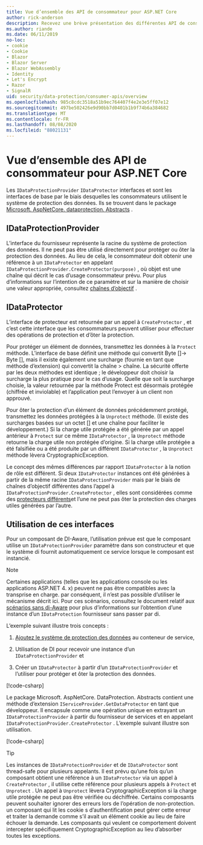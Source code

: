 ```yaml
---
title: Vue d’ensemble des API de consommateur pour ASP.NET Core
author: rick-anderson
description: Recevez une brève présentation des différentes API de consommateur disponibles dans la bibliothèque de protection des données ASP.NET Core.
ms.author: riande
ms.date: 06/11/2019
no-loc:
- cookie
- Cookie
- Blazor
- Blazor Server
- Blazor WebAssembly
- Identity
- Let's Encrypt
- Razor
- SignalR
uid: security/data-protection/consumer-apis/overview
ms.openlocfilehash: 985c8cdc3518a51b9ec764407f4e2e3e5ff07e12
ms.sourcegitcommit: 497be502426e9d90bb7d0401b1b9f74b6a384682
ms.translationtype: MT
ms.contentlocale: fr-FR
ms.lasthandoff: 08/08/2020
ms.locfileid: "88021131"
---
```

# <a name="consumer-apis-overview-for-aspnet-core"></a>Vue d’ensemble des API de consommateur pour ASP.NET Core

Les `IDataProtectionProvider` `IDataProtector` interfaces et sont les interfaces de base par le biais desquelles les consommateurs utilisent le système de protection des données. Ils se trouvent dans le package [Microsoft. AspNetCore. dataprotection. Abstracts](https://www.nuget.org/packages/Microsoft.AspNetCore.DataProtection.Abstractions/) .

## <a name="idataprotectionprovider"></a>IDataProtectionProvider

L’interface du fournisseur représente la racine du système de protection des données. Il ne peut pas être utilisé directement pour protéger ou ôter la protection des données. Au lieu de cela, le consommateur doit obtenir une référence à un `IDataProtector` en appelant `IDataProtectionProvider.CreateProtector(purpose)` , où objet est une chaîne qui décrit le cas d’usage consommateur prévu. Pour plus d’informations sur l’intention de ce paramètre et sur la manière de choisir une valeur appropriée, consultez [chaînes d’objectif](xref:security/data-protection/consumer-apis/purpose-strings) .

## <a name="idataprotector"></a>IDataProtector

L’interface de protecteur est retournée par un appel à `CreateProtector` , et c’est cette interface que les consommateurs peuvent utiliser pour effectuer des opérations de protection et d’ôter la protection.

Pour protéger un élément de données, transmettez les données à la `Protect` méthode. L’interface de base définit une méthode qui convertit Byte []-> Byte [], mais il existe également une surcharge (fournie en tant que méthode d’extension) qui convertit la chaîne > chaîne. La sécurité offerte par les deux méthodes est identique ; le développeur doit choisir la surcharge la plus pratique pour le cas d’usage. Quelle que soit la surcharge choisie, la valeur retournée par la méthode Protect est désormais protégée (chiffrée et inviolable) et l’application peut l’envoyer à un client non approuvé.

Pour ôter la protection d’un élément de données précédemment protégé, transmettez les données protégées à la `Unprotect` méthode. (Il existe des surcharges basées sur un octet [] et une chaîne pour faciliter le développement.) Si la charge utile protégée a été générée par un appel antérieur à `Protect` sur ce même `IDataProtector` , la `Unprotect` méthode retourne la charge utile non protégée d’origine. Si la charge utile protégée a été falsifiée ou a été produite par un différent `IDataProtector` , la `Unprotect` méthode lèvera CryptographicException.

Le concept des mêmes différences par rapport `IDataProtector` à la notion de rôle est différent. Si deux `IDataProtector` instances ont été générées à partir de la même racine `IDataProtectionProvider` mais par le biais de chaînes d’objectif différentes dans l’appel à `IDataProtectionProvider.CreateProtector` , elles sont considérées comme des [protecteurs différents](xref:security/data-protection/consumer-apis/purpose-strings)et l’une ne peut pas ôter la protection des charges utiles générées par l’autre.

## <a name="consuming-these-interfaces"></a>Utilisation de ces interfaces

Pour un composant de DI-Aware, l’utilisation prévue est que le composant utilise un `IDataProtectionProvider` paramètre dans son constructeur et que le système di fournit automatiquement ce service lorsque le composant est instancié.

> [!NOTE]
> Certaines applications (telles que les applications console ou les applications ASP.NET 4. x) peuvent ne pas être compatibles avec la transprise en charge. par conséquent, il n’est pas possible d’utiliser le mécanisme décrit ici. Pour ces scénarios, consultez le document relatif aux [scénarios sans di-Aware](xref:security/data-protection/configuration/non-di-scenarios) pour plus d’informations sur l’obtention d’une instance d’un `IDataProtection` fournisseur sans passer par di.

L’exemple suivant illustre trois concepts :

1. [Ajoutez le système de protection des données](xref:security/data-protection/configuration/overview) au conteneur de service,

2. Utilisation de DI pour recevoir une instance d’un `IDataProtectionProvider` et

3. Créer un `IDataProtector` à partir d’un `IDataProtectionProvider` et l’utiliser pour protéger et ôter la protection des données.

[!code-csharp[](../using-data-protection/samples/protectunprotect.cs?highlight=26,34,35,36,37,38,39,40)]

Le package Microsoft. AspNetCore. DataProtection. Abstracts contient une méthode d’extension `IServiceProvider.GetDataProtector` en tant que développeur. Il encapsule comme une opération unique en extrayant un `IDataProtectionProvider` à partir du fournisseur de services et en appelant `IDataProtectionProvider.CreateProtector` . L’exemple suivant illustre son utilisation.

[!code-csharp[](./overview/samples/getdataprotector.cs?highlight=15)]

>[!TIP]
> Les instances de `IDataProtectionProvider` et de `IDataProtector` sont thread-safe pour plusieurs appelants. Il est prévu qu’une fois qu’un composant obtient une référence à un `IDataProtector` via un appel à `CreateProtector` , il utilise cette référence pour plusieurs appels à `Protect` et `Unprotect` . Un appel à `Unprotect` lèvera CryptographicException si la charge utile protégée ne peut pas être vérifiée ou déchiffrée. Certains composants peuvent souhaiter ignorer des erreurs lors de l’opération de non-protection. un composant qui lit les cookie s d’authentification peut gérer cette erreur et traiter la demande comme s’il avait un élément cookie au lieu de faire échouer la demande. Les composants qui veulent ce comportement doivent intercepter spécifiquement CryptographicException au lieu d’absorber toutes les exceptions.
